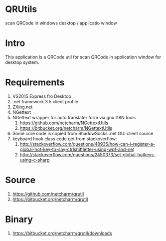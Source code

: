 # QRUtils
scan QRCode in windows desktop / applicatio window

Intro
=====
This application is a QRCode util for scan QRCode in application window for desktop system.

Requirements
============
1. VS2015 Express fro Desktop
2. .net framework 3.5 client profile
3. ZXing.net
4. NGettext
5. NGettext wrapper for auto translater form via gnu I18N tools
    1. https://github.com/netcharm/NGettextUtils
    2. https://bitbucket.org/netcharm/NGettextUtils
6. Some core code is copied from ShadowSocks .net GUI client source
7. keyboard hook class code get from stackoverflow:
    1. http://stackoverflow.com/questions/48935/how-can-i-register-a-global-hot-key-to-say-ctrlshiftletter-using-wpf-and-ne)
    2. http://stackoverflow.com/questions/2450373/set-global-hotkeys-using-c-sharp

Source
======
1. https://github.com/netcharm/qrutil
2. https://bitbucket.org/netcharm/qrutil

Binary
======
1. https://bitbucket.org/netcharm/qrutil/downloads
